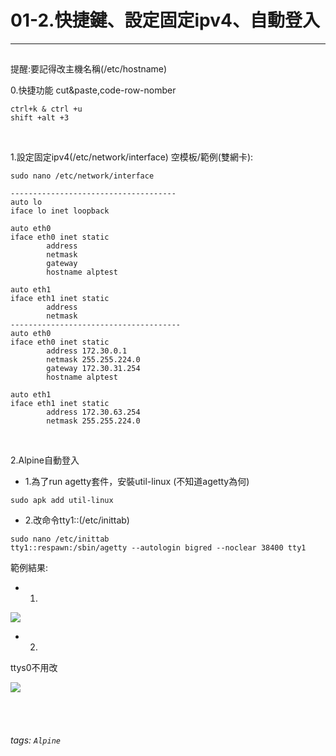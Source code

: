 # 01-2.快捷鍵、設定固定ipv4、自動登入

* * *

<h2 id=""></h2>

提醒:要記得改主機名稱(/etc/hostname)

0.快捷功能 cut&paste,code-row-nomber
```
ctrl+k & ctrl +u
shift +alt +3
```
</br>


1.設定固定ipv4(/etc/network/interface)
空模板/範例(雙網卡):
```
sudo nano /etc/network/interface

-------------------------------------
auto lo
iface lo inet loopback

auto eth0
iface eth0 inet static
        address 
        netmask 
        gateway 
        hostname alptest

auto eth1
iface eth1 inet static
        address 
        netmask 
--------------------------------------
auto eth0
iface eth0 inet static
        address 172.30.0.1
        netmask 255.255.224.0
        gateway 172.30.31.254
        hostname alptest

auto eth1
iface eth1 inet static
        address 172.30.63.254
        netmask 255.255.224.0
```
</br>

2.Alpine自動登入

- 1.為了run agetty套件，安裝util-linux (不知道agetty為何)
```
sudo apk add util-linux
```

- 2.改命令tty1::(/etc/inittab)
```
sudo nano /etc/inittab
tty1::respawn:/sbin/agetty --autologin bigred --noclear 38400 tty1
```

範例結果:

- 1.

![](https://i.imgur.com/EYklGff.png)


- 2.

ttys0不用改

![](https://i.imgur.com/Cw4tUmM.png)



<br /><br />
###### tags: `Alpine`
